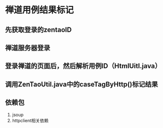 # 禅道用例结果标记

## 先获取登录的zentaoID

## 禅道服务器登录

## 登录禅道的页面后，然后解析用例ID（HtmlUitl.java）

## 调用ZenTaoUtil.java中的caseTagByHttp()标记结果

## 依赖包
1. jsoup
2. httpclient相关依赖
